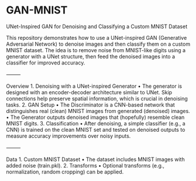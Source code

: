 # GAN-MNIST

UNet-Inspired GAN for Denoising and Classifying a Custom MNIST Dataset

This repository demonstrates how to use a UNet-inspired GAN (Generative Adversarial Network) to denoise images and then classify them on a custom MNIST dataset. The idea is to remove noise from MNIST-like digits using a generator with a UNet structure, then feed the denoised images into a classifier for improved accuracy.

⸻

Overview
	1.	Denoising with a UNet-inspired Generator
	•	The generator is designed with an encoder-decoder architecture similar to UNet. Skip connections help preserve spatial information, which is crucial in denoising tasks.
	2.	GAN Setup
	•	The Discriminator is a CNN-based network that distinguishes real (clean) MNIST images from generated (denoised) images.
	•	The Generator outputs denoised images that (hopefully) resemble clean MNIST digits.
	3.	Classification
	•	After denoising, a simple classifier (e.g., a CNN) is trained on the clean MNIST set and tested on denoised outputs to measure accuracy improvements over noisy inputs.

⸻

Data
	1.	Custom MNIST Dataset
	•	The dataset includes MNIST images with added noise (train.pkl).
	2.	Transforms
	•	Optional transforms (e.g., normalization, random cropping) can be applied.

